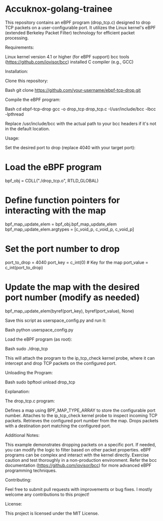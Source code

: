 # Accuknox-golang-trainee
This repository contains an eBPF program (drop_tcp.c) designed to drop TCP packets on a user-configurable port. It utilizes the Linux kernel's eBPF (extended Berkeley Packet Filter) technology for efficient packet processing.

Requirements:

Linux kernel version 4.1 or higher (for eBPF support)
bcc tools (https://github.com/iovisor/bcc) installed
C compiler (e.g., GCC)

Installation:

Clone this repository:

Bash
git clone https://github.com/your-username/ebpf-tcp-drop.git

Compile the eBPF program:

Bash
cd ebpf-tcp-drop
gcc -o drop_tcp drop_tcp.c -I/usr/include/bcc -lbcc -lpthread

Replace /usr/include/bcc with the actual path to your bcc headers if it's not in the default location.

Usage:

Set the desired port to drop (replace 4040 with your target port):


# Load the eBPF program
bpf_obj = CDLL("./drop_tcp.o", RTLD_GLOBAL)

# Define function pointers for interacting with the map
bpf_map_update_elem = bpf_obj.bpf_map_update_elem
bpf_map_update_elem.argtypes = [c_void_p, c_void_p, c_void_p]

# Set the port number to drop
port_to_drop = 4040
port_key = c_int(0)  # Key for the map
port_value = c_int(port_to_drop)

# Update the map with the desired port number (modify as needed)
bpf_map_update_elem(byref(port_key), byref(port_value), None)

Save this script as userspace_config.py and run it:

Bash
python userspace_config.py

Load the eBPF program (as root):

Bash
sudo ./drop_tcp

This will attach the program to the ip_tcp_check kernel probe, where it can intercept and drop TCP packets on the configured port.

Unloading the Program:

Bash
sudo bpftool unload drop_tcp

Explanation:

The drop_tcp.c program:

Defines a map using BPF_MAP_TYPE_ARRAY to store the configurable port number.
Attaches to the ip_tcp_check kernel probe to inspect incoming TCP packets.
Retrieves the configured port number from the map.
Drops packets with a destination port matching the configured port.

Additional Notes:

This example demonstrates dropping packets on a specific port. If needed, you can modify the logic to filter based on other packet properties.
eBPF programs can be complex and interact with the kernel directly. Exercise caution and test thoroughly in a non-production environment.
Refer the bcc documentation (https://github.com/iovisor/bcc) for more advanced eBPF programming techniques.

Contributing:

Feel free to submit pull requests with improvements or bug fixes. I mostly welcome any contributions to this project!

License:

This project is licensed under the MIT License.
